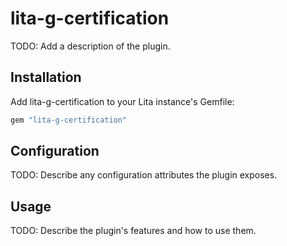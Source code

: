 # lita-g-certification

TODO: Add a description of the plugin.

## Installation

Add lita-g-certification to your Lita instance's Gemfile:

``` ruby
gem "lita-g-certification"
```

## Configuration

TODO: Describe any configuration attributes the plugin exposes.

## Usage

TODO: Describe the plugin's features and how to use them.
